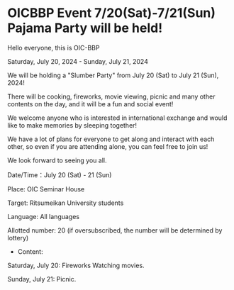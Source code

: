 # OICBBP Event 7/20(Sat)-7/21(Sun) Pajama Party will be held!

Hello everyone, this is OIC-BBP

Saturday, July 20, 2024 - Sunday, July 21, 2024
 
We will be holding a "Slumber Party" from July 20 (Sat) to July 21 (Sun), 2024!

 

There will be cooking, fireworks, movie viewing, picnic and many other contents on the day, and it will be a fun and social event!

We welcome anyone who is interested in international exchange and would like to make memories by sleeping together!

We have a lot of plans for everyone to get along and interact with each other, so even if you are attending alone, you can feel free to join us!

 

We look forward to seeing you all.

 

Date/Time：July 20 (Sat) - 21 (Sun)

Place: OIC Seminar House

Target: Ritsumeikan University students

Language: All languages

Allotted number: 20 (if oversubscribed, the number will be determined by lottery)

 

- Content:

Saturday, July 20: Fireworks Watching movies.

Sunday, July 21: Picnic.